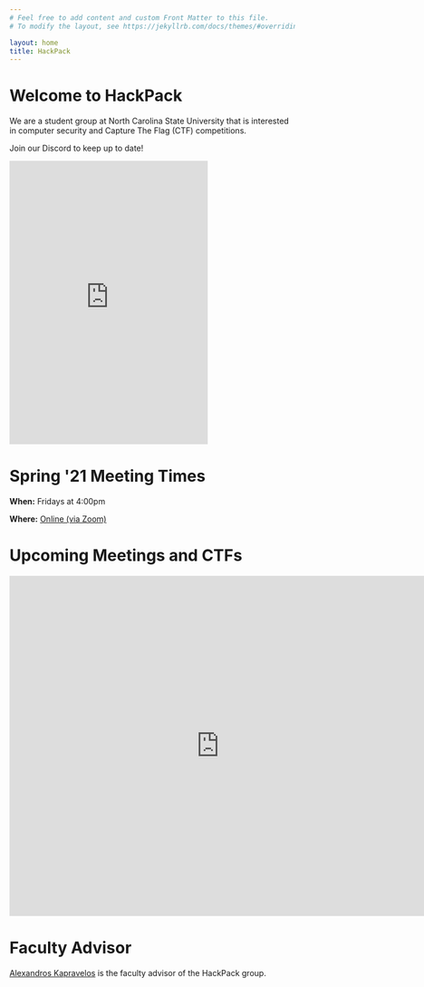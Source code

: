 ```yaml
---
# Feel free to add content and custom Front Matter to this file.
# To modify the layout, see https://jekyllrb.com/docs/themes/#overriding-theme-defaults

layout: home
title: HackPack
---
```


# Welcome to HackPack
We are a student group at North Carolina State University that is interested in computer security and Capture The Flag (CTF) competitions.

Join our Discord to keep up to date!
<iframe src="https://discordapp.com/widget?id=796543947588632586&theme=dark" width="350" height="500" allowtransparency="true" frameborder="0" sandbox="allow-popups allow-popups-to-escape-sandbox allow-same-origin allow-scripts"></iframe>


# Spring '21 Meeting Times
**When:** Fridays at 4:00pm

**Where:** [Online (via Zoom)](https://ncsu.zoom.us/j/95906969070)


# Upcoming Meetings and CTFs

<iframe src="https://calendar.google.com/calendar/embed?height=500&amp;wkst=1&amp;bgcolor=%23ffffff&amp;ctz=America%2FNew_York&amp;src=ncsu.edu_l7mekurctt7duc1547160m91b8%40group.calendar.google.com&amp;color=%239E69AF&amp;showNav=1&amp;showTabs=0&amp;showCalendars=0&amp;showPrint=0" style="border-width:0" width="740" height="600" frameborder="0" scrolling="no"></iframe>

# Faculty Advisor
[Alexandros Kapravelos](https://kapravelos.com) is the faculty advisor of the HackPack group.
